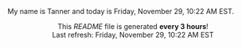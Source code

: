 My name is Tanner and today is Friday, November 29, 10:22 AM EST.

<p align="center">This <i>README</i> file is generated <b>every 3 hours</b>!</br>Last refresh: Friday, November 29, 10:22 AM EST<br /></p>
